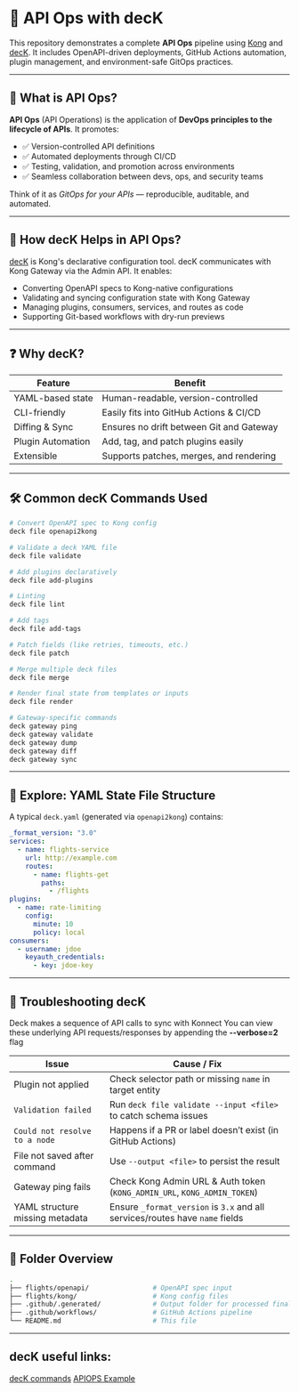 # 🚀 API Ops with decK

This repository demonstrates a complete **API Ops** pipeline using [Kong](https://konghq.com) and [decK](https://deck.run). It includes OpenAPI-driven deployments, GitHub Actions automation, plugin management, and environment-safe GitOps practices.

---

## 📘 What is API Ops?

**API Ops** (API Operations) is the application of **DevOps principles to the lifecycle of APIs**. It promotes:

- ✅ Version-controlled API definitions
- ✅ Automated deployments through CI/CD
- ✅ Testing, validation, and promotion across environments
- ✅ Seamless collaboration between devs, ops, and security teams

Think of it as *GitOps for your APIs* — reproducible, auditable, and automated.

---

## 🔧 How decK Helps in API Ops?

[decK](https://deck.run) is Kong's declarative configuration tool.
decK communicates with Kong Gateway via the Admin API. 
It enables:

- Converting OpenAPI specs to Kong-native configurations
- Validating and syncing configuration state with Kong Gateway
- Managing plugins, consumers, services, and routes as code
- Supporting Git-based workflows with dry-run previews

---

## ❓ Why decK?

| Feature           | Benefit                                  |
|------------------|-------------------------------------------|
| YAML-based state  | Human-readable, version-controlled        |
| CLI-friendly      | Easily fits into GitHub Actions & CI/CD   |
| Diffing & Sync    | Ensures no drift between Git and Gateway  |
| Plugin Automation | Add, tag, and patch plugins easily        |
| Extensible        | Supports patches, merges, and rendering   |

---

## 🛠️ Common decK Commands Used

```bash
# Convert OpenAPI spec to Kong config
deck file openapi2kong 

# Validate a deck YAML file
deck file validate 

# Add plugins declaratively
deck file add-plugins 

# Linting
deck file lint

# Add tags
deck file add-tags 

# Patch fields (like retries, timeouts, etc.)
deck file patch 

# Merge multiple deck files
deck file merge 

# Render final state from templates or inputs
deck file render 

# Gateway-specific commands
deck gateway ping
deck gateway validate
deck gateway dump
deck gateway diff 
deck gateway sync
```

---

## 🧾 Explore: YAML State File Structure

A typical `deck.yaml` (generated via `openapi2kong`) contains:

```yaml
_format_version: "3.0"
services:
  - name: flights-service
    url: http://example.com
    routes:
      - name: flights-get
        paths:
          - /flights
plugins:
  - name: rate-limiting
    config:
      minute: 10
      policy: local
consumers:
  - username: jdoe
    keyauth_credentials:
      - key: jdoe-key
```

---

## 🐞 Troubleshooting decK

Deck makes a sequence of API calls to sync with Konnect
You can view these underlying API requests/responses by appending the **--verbose=2** flag

| Issue                            | Cause / Fix |
|----------------------------------|-------------|
| Plugin not applied               | Check selector path or missing `name` in target entity |
| `Validation failed`              | Run `deck file validate --input <file>` to catch schema issues |
| `Could not resolve to a node`    | Happens if a PR or label doesn’t exist (in GitHub Actions) |
| File not saved after command     | Use `--output <file>` to persist the result |
| Gateway ping fails               | Check Kong Admin URL & Auth token (`KONG_ADMIN_URL`, `KONG_ADMIN_TOKEN`) |
| YAML structure missing metadata  | Ensure `_format_version` is `3.x` and all services/routes have `name` fields |

---

## 📂 Folder Overview

```bash
.
├── flights/openapi/                # OpenAPI spec input
├── flights/kong/                   # Kong config files
├── .github/.generated/             # Output folder for processed final config files
├── .github/workflows/              # GitHub Actions pipeline
└── README.md                       # This file
```

---

## decK useful links:
[decK commands](https://developer.konghq.com/index/deck/#overview)
[APIOPS Example](https://developer.konghq.com/deck/apiops/#an-apiops-example)

